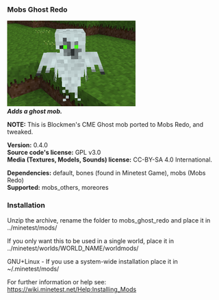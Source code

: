 ### Mobs Ghost Redo
![Mobs Ghost Redo's screenshot](screenshot.png)<br>
**_Adds a ghost mob._**

**NOTE:** This is Blockmen's CME Ghost mob ported to Mobs Redo, and tweaked.

**Version:** 0.4.0<br>
**Source code's license:** GPL v3.0<br>
**Media (Textures, Models, Sounds) license:** CC-BY-SA 4.0 International.

**Dependencies:** default, bones (found in Minetest Game), mobs (Mobs Redo)<br>
**Supported:** mobs_others, moreores<br>

### Installation

Unzip the archive, rename the folder to mobs_ghost_redo and place it in<br>
../minetest/mods/

If you only want this to be used in a single world, place it in<br>
../minetest/worlds/WORLD_NAME/worldmods/

GNU+Linux - If you use a system-wide installation place it in<br>
~/.minetest/mods/

For further information or help see:<br>
https://wiki.minetest.net/Help:Installing_Mods
